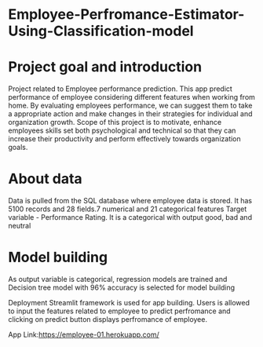 # Employee-Perfromance-Estimator-Using-Classification-model
# Project goal and introduction

Project related to Employee performance prediction. This app predict performance of employee considering different features when working from home. By evaluating employees performance, we can suggest them to take a appropriate action and make changes in their strategies for individual and  organization growth.
Scope of this project is to motivate, enhance employees skills set both psychological and technical so that they can  increase their productivity and perform effectively towards organization goals.

# About data
Data is pulled from the SQL database where employee data is stored. It has 5100 records and 28 fields.7 numerical and 21 categorical features
Target variable - Performance Rating. It is a categorical with output good, bad and neutral

# Model building
As output variable is categorical, regression models are trained and Decision tree model with 96% accuracy is selected for model building

Deployment
Streamlit framework is used for app building. Users is allowed to input the features related to employee to predict perfromance and clicking on predict button displays perfromance of employee.

App Link:https://employee-01.herokuapp.com/
